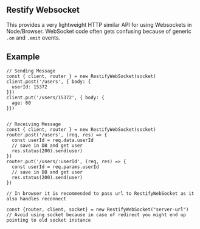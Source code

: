 ## Restify Websocket

This provides a very lightweight HTTP similar API for using Websockets in Node/Browser. WebSocket code often gets confusing because of generic `.on` and `.emit` events.

## Example

    // Sending Message
    const { client, router } = new RestifyWebSocket(socket)
    client.post('/users', { body: {
      userId: 15372
    }})
    client.put('/users/15372', { body: {
      age: 60
    }})


    // Receiving Message
    const { client, router } = new RestifyWebSocket(socket)
    router.post('/users', (req, res) => {
      const userId = req.data.userId
      // save in DB and get user
      res.status(200).send(user)
    })
    router.put('/users/:userId', (req, res) => {
      const userId = req.params.userId
      // save in DB and get user
      res.status(200).send(user)
    })

    // In browser it is recommended to pass url to RestifyWebSocket as it also handles reconnect

    const {router, client, socket} = new RestifyWebSocket("server-url")
    // Avoid using socket because in case of redirect you might end up pointing to old socket instance
